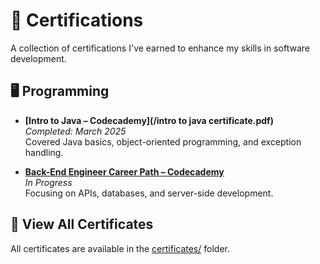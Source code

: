 # 📜 Certifications

A collection of certifications I've earned to enhance my skills in software development.

## 🖥️ Programming

- **[Intro to Java – Codecademy](/intro to java certificate.pdf)**  
  *Completed: March 2025*  
  Covered Java basics, object-oriented programming, and exception handling.

- **[Back-End Engineer Career Path – Codecademy]([link-to-certificate](https://github.com/KyleWebberCoding/certificates))**  
  *In Progress*  
  Focusing on APIs, databases, and server-side development.


## 🔗 View All Certificates

All certificates are available in the [certificates/](certificates/) folder.
